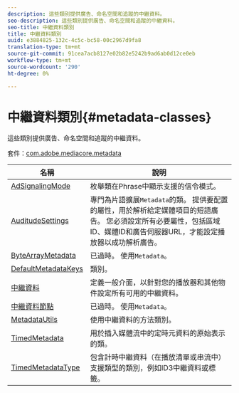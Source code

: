 ```yaml
---
description: 這些類別提供廣告、命名空間和追蹤的中繼資料。
seo-description: 這些類別提供廣告、命名空間和追蹤的中繼資料。
seo-title: 中繼資料類別
title: 中繼資料類別
uuid: e3884825-132c-4c5c-bc58-00c2967d9fa8
translation-type: tm+mt
source-git-commit: 91cea7acb8127e02b82e5242b9ad6ab0d12ce0eb
workflow-type: tm+mt
source-wordcount: '290'
ht-degree: 0%

---
```



# 中繼資料類別{#metadata-classes}

這些類別提供廣告、命名空間和追蹤的中繼資料。

套件：[com.adobe.mediacore.metadata](https://help.adobe.com/en_US/primetime/api/psdk/asdoc-dhls_1.4/com/adobe/mediacore/metadata/package-detail.html)

| 名稱 | 說明 |
|---|---|
| [AdSignalingMode](https://help.adobe.com/en_US/primetime/api/psdk/asdoc-dhls_1.4/com/adobe/mediacore/metadata/AdSignalingMode.html) | 枚舉類在Phrase中顯示支援的信令模式。 |
| [AuditudeSettings](https://help.adobe.com/en_US/primetime/api/psdk/asdoc-dhls_1.4/com/adobe/mediacore/metadata/AuditudeSettings.html) | 專門為片語擴展`Metadata`的類。 提供要配置的屬性，用於解析給定媒體項目的短語廣告。 您必須設定所有必要屬性，包括區域ID、媒體ID和廣告伺服器URL，才能設定播放器以成功解析廣告。 |
| [ByteArrayMetadata](https://help.adobe.com/en_US/primetime/api/psdk/asdoc-dhls_1.4/com/adobe/mediacore/metadata/ByteArrayMetadata.html) | 已過時。 使用`Metadata`。 |
| [DefaultMetadataKeys](https://help.adobe.com/en_US/primetime/api/psdk/asdoc-dhls_1.4/com/adobe/mediacore/metadata/DefaultMetadataKeys.html) | 類別。 |
| [中繼資料](https://help.adobe.com/en_US/primetime/api/psdk/asdoc-dhls_1.4/com/adobe/mediacore/metadata/Metadata.html) | 定義一般介面，以針對您的播放器和其他物件設定所有可用的中繼資料。 |
| [中繼資料節點](https://help.adobe.com/en_US/primetime/api/psdk/asdoc-dhls_1.4/com/adobe/mediacore/metadata/MetadataNode.html) | 已過時。 使用`Metadata`。 |
| [MetadataUtils](https://help.adobe.com/en_US/primetime/api/psdk/asdoc-dhls_1.4/com/adobe/mediacore/metadata/MetadataUtils.html) | 使用中繼資料的方法類別。 |
| [TimedMetadata](https://help.adobe.com/en_US/primetime/api/psdk/asdoc-dhls_1.4/com/adobe/mediacore/metadata/TimedMetadata.html) | 用於插入媒體流中的定時元資料的原始表示的類。 |
| [TimedMetadataType](https://help.adobe.com/en_US/primetime/api/psdk/asdoc-dhls_1.4/com/adobe/mediacore/metadata/TimedMetadataType.html) | 包含計時中繼資料（在播放清單或串流中）支援類型的類別，例如ID3中繼資料或標籤。 |